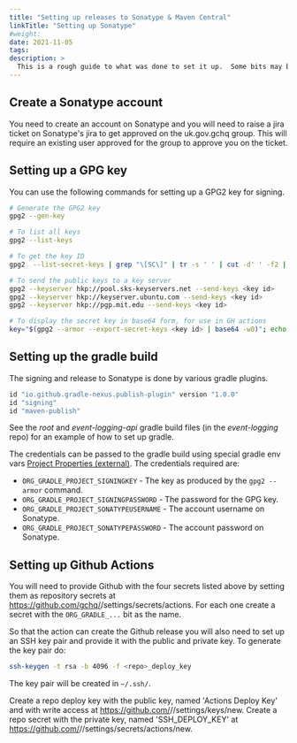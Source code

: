 ```yaml
---
title: "Setting up releases to Sonatype & Maven Central"
linkTitle: "Setting up Sonatype"
#weight:
date: 2021-11-05
tags: 
description: >
  This is a rough guide to what was done to set it up.  Some bits may be missing.
---
```


## Create a Sonatype account

You need to create an account on Sonatype and you will need to raise a jira ticket on Sonatype's jira to get approved on the uk.gov.gchq group.
This will require an existing user approved for the group to approve you on the ticket.


## Setting up a GPG key

You can use the following commands for setting up a GPG2 key for signing.

```sh
# Generate the GPG2 key
gpg2 --gen-key

# To list all keys
gpg2 --list-keys

# To get the key ID
gpg2  --list-secret-keys | grep "\[SC\]" | tr -s ' ' | cut -d' ' -f2 | cut -d'/' -f2

# To send the public keys to a key server
gpg2 --keyserver hkp://pool.sks-keyservers.net --send-keys <key id>
gpg2 --keyserver hkp://keyserver.ubuntu.com --send-keys <key id>
gpg2 --keyserver hkp://pgp.mit.edu --send-keys <key id>

# To display the secret key in base64 form, for use in GH actions
key="$(gpg2 --armor --export-secret-keys <key id> | base64 -w0)"; echo -e "-------\n$key\n-------"; key=""
```

## Setting up the gradle build

The signing and release to Sonatype is done by various gradle plugins.

```groovy
id "io.github.gradle-nexus.publish-plugin" version "1.0.0"
id "signing"
id "maven-publish"
```

See the _root_ and _event-logging-api_ gradle build files (in the _event-logging_ repo) for an example of how to set up gradle.

The credentials can be passed to the gradle build using special gradle env vars [Project Properties (external)](https://docs.gradle.org/current/userguide/build_environment.html#sec:project_properties).
The credentials required are:

* `ORG_GRADLE_PROJECT_SIGNINGKEY` - The key as produced by the `gpg2 --armor` command.
* `ORG_GRADLE_PROJECT_SIGNINGPASSWORD` - The password for the GPG key.
* `ORG_GRADLE_PROJECT_SONATYPEUSERNAME` - The account username on Sonatype.
* `ORG_GRADLE_PROJECT_SONATYPEPASSWORD` - The account password on Sonatype.


## Setting up Github Actions

You will need to provide Github with the four secrets listed above by setting them as repository secrets at https://github.com/gchq/<repo>/settings/secrets/actions.
For each one create a secret with the `ORG_GRADLE_...` bit as the name.

So that the action can create the Github release you will also need to set up an SSH key pair and provide it with the public and private key.
To generate the key pair do:

```sh
ssh-keygen -t rsa -b 4096 -f <repo>_deploy_key
```

The key pair will be created in `~/.ssh/`.

Create a repo deploy key with the public key, named 'Actions Deploy Key' and with write access at https://github.com/<namespace>/<repo>/settings/keys/new.
Create a repo secret with the private key, named 'SSH_DEPLOY_KEY' at https://github.com/<namespace>/<repo>/settings/secrets/actions/new.

